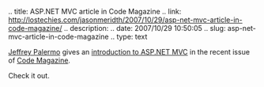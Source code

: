 .. title: ASP.NET MVC article in Code Magazine
.. link: http://lostechies.com/jasonmeridth/2007/10/29/asp-net-mvc-article-in-code-magazine/
.. description: 
.. date: 2007/10/29 10:50:05
.. slug: asp-net-mvc-article-in-code-magazine
.. type: text


[Jeffrey Palermo](http://www.jeffreypalermo.com/) gives an [introduction to ASP.NET MVC](http://www.code-magazine.com/Article.aspx?quickid=070173) in the recent issue of [Code Magazine](http://www.code-magazine.com/).

Check it out.